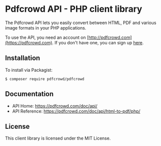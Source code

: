 # Pdfcrowd API - PHP client library

The Pdfcrowd API lets you easily convert between HTML, PDF and various image
formats in your PHP applications.

To use the API, you need an account on
[http://pdfcrowd.com](https://pdfcrowd.com). If you don't have one, you
can sign up [here](https://pdfcrowd.com/pricing/api/).

## Installation

To install via Packagist:

    $ composer require pdfcrowd/pdfcrowd

## Documentation

* API Home:  <https://pdfcrowd.com/doc/api/>
* API Reference:  <https://pdfcrowd.com/doc/api/html-to-pdf/php/>

## License

This client library is licensed under the MIT License.
